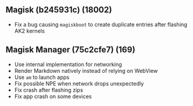 ## Magisk (b245931c) (18002)
- Fix a bug causing `magiskboot` to create duplicate entries after flashing AK2 kernels

## Magisk Manager (75c2cfe7) (169)
- Use internal implementation for networking
- Render Markdown natively instead of relying on WebView
- Use `am` to launch apps
- Fix possible NPE when network drops unexpectedly
- Fix crash after flashing zips
- Fix app crash on some devices
